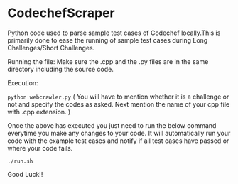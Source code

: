 # CodechefScraper


Python code used to parse sample test cases of Codechef locally.This is primarily done to ease the running of sample test cases during Long Challenges/Short Challenges.

Running the file: Make sure the .cpp and the .py files are in the same directory including the source code.

Execution:

```python webcrawler.py```
(
    You will have to mention whether it is a challenge or not and specify the codes as asked.
    Next mention the name of your cpp file with .cpp extension.
)

Once the above has executed you just need to run the below command everytime you make any changes to your code.
It will automatically run your code with the example test cases and notify if all test cases have passed or where your code fails.

```./run.sh```

Good Luck!!

